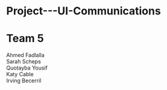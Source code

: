 # Project---UI-Communications

# Team 5
Ahmed Fadlalla\
Sarah Scheps\
Quotayba Yousif\
Katy Cable\
Irving Becerril
